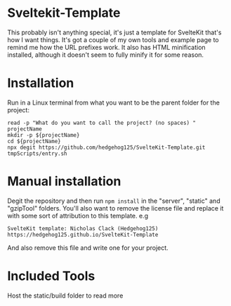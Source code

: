 # Sveltekit-Template
This probably isn't anything special, it's just a template for SvelteKit that's how I want things. It's got a couple of my own tools and example page to remind me how the URL prefixes work. It also has HTML minification installed, although it doesn't seem to fully minify it for some reason.

# Installation
Run in a Linux terminal from what you want to be the parent folder for the project:

```
read -p "What do you want to call the project? (no spaces) " projectName
mkdir -p ${projectName}
cd ${projectName}
npx degit https://github.com/hedgehog125/SvelteKit-Template.git
tmpScripts/entry.sh
```

# Manual installation
Degit the repository and then run `npm install` in the "server", "static" and "gzipTool" folders. You'll also want to remove the license file and replace it with some sort of attribution to this template. e.g

```
SvelteKit template: Nicholas Clack (Hedgehog125) https://hedgehog125.github.io/SvelteKit-Template
```

And also remove this file and write one for your project.

# Included Tools
Host the static/build folder to read more